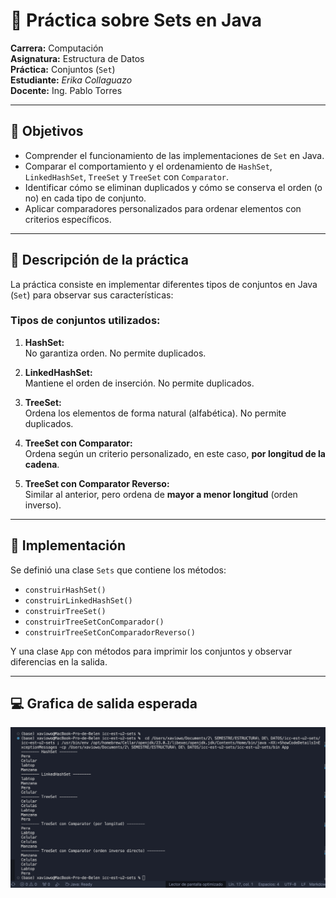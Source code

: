 # 🧠 Práctica sobre Sets en Java

**Carrera:** Computación  
**Asignatura:** Estructura de Datos  
**Práctica:** Conjuntos (`Set`)  
**Estudiante:** *Erika Collaguazo*  
**Docente:** Ing. Pablo Torres  

---

## 🎯 Objetivos

- Comprender el funcionamiento de las implementaciones de `Set` en Java.
- Comparar el comportamiento y el ordenamiento de `HashSet`, `LinkedHashSet`, `TreeSet` y `TreeSet` con `Comparator`.
- Identificar cómo se eliminan duplicados y cómo se conserva el orden (o no) en cada tipo de conjunto.
- Aplicar comparadores personalizados para ordenar elementos con criterios específicos.

---

## 🧪 Descripción de la práctica

La práctica consiste en implementar diferentes tipos de conjuntos en Java (`Set`) para observar sus características:

### Tipos de conjuntos utilizados:

1. **HashSet:**  
   No garantiza orden. No permite duplicados.

2. **LinkedHashSet:**  
   Mantiene el orden de inserción. No permite duplicados.

3. **TreeSet:**  
   Ordena los elementos de forma natural (alfabética). No permite duplicados.

4. **TreeSet con Comparator:**  
   Ordena según un criterio personalizado, en este caso, **por longitud de la cadena**.

5. **TreeSet con Comparator Reverso:**  
   Similar al anterior, pero ordena de **mayor a menor longitud** (orden inverso).

---

## 🧩 Implementación

Se definió una clase `Sets` que contiene los métodos:

- `construirHashSet()`
- `construirLinkedHashSet()`
- `construirTreeSet()`
- `construirTreeSetConComparador()`
- `construirTreeSetConComparadorReverso()`

Y una clase `App` con métodos para imprimir los conjuntos y observar diferencias en la salida.

---

## 💻 Grafica de salida esperada
![Resultado De la Ejecuccion](TerminalSets.png)
